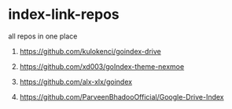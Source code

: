 # index-link-repos
all repos in one place

1) https://github.com/kulokenci/goindex-drive

2) https://github.com/xd003/goIndex-theme-nexmoe

3) https://github.com/alx-xlx/goindex

4) https://github.com/ParveenBhadooOfficial/Google-Drive-Index
